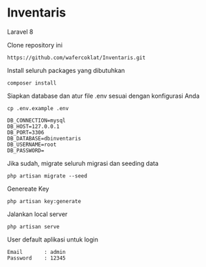 # Inventaris
 Laravel 8
 

Clone repository ini

    https://github.com/wafercoklat/Inventaris.git

Install seluruh packages yang dibutuhkan

    composer install

Siapkan database dan atur file .env sesuai dengan konfigurasi Anda
     
    cp .env.example .env
    
    DB_CONNECTION=mysql
    DB_HOST=127.0.0.1
    DB_PORT=3306
    DB_DATABASE=dbinventaris
    DB_USERNAME=root
    DB_PASSWORD=
     
Jika sudah, migrate seluruh migrasi dan seeding data

    php artisan migrate --seed

Genereate Key

    php artisan key:generate 

Jalankan local server

    php artisan serve

User default aplikasi untuk login

    Email       : admin
    Password    : 12345
